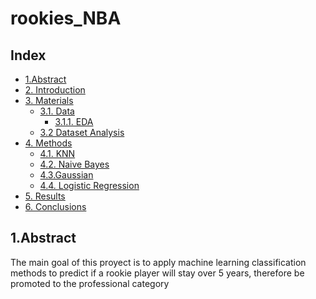 # rookies_NBA

## Index

- [1.Abstract](#abs)
- [2. Introduction](#intro)
- [3. Materials](#materiales)
    - [3.1. Data](#data)
        - [3.1.1. EDA](#data_limpieza)
    - [3.2 Dataset Analysis](#data_analisis)
 - [4. Methods](#resultados)
    - [4.1. KNN](#KNN)
    - [4.2. Naive Bayes](#NB)
    - [4.3.Gaussian ](#GB)
    - [4.4. Logistic Regression](#RL)
- [5. Results](#resul)
- [6. Conclusions](#conclusiones)

<a id="abs"> </a>
<h2 class=#abs> 1.Abstract </h2>
<p style="font:10px"> The main goal of this proyect is to apply machine learning classification methods to predict if a rookie player will stay over 5 years, therefore be promoted to the professional category</p>   
